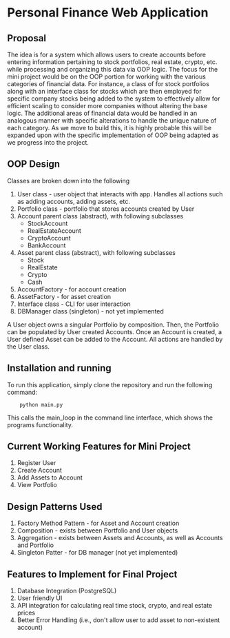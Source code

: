 # Personal Finance Web Application

## Proposal

The idea is for a system which allows users to create accounts before entering information
pertaining to stock portfolios, real estate, crypto, etc. while processing and organizing this data
via OOP logic. The focus for the mini project would be on the OOP portion for working with the
various categories of financial data. For instance, a class of for stock portfolios along with an
interface class for stocks which are then employed for specific company stocks being added to
the system to effectively allow for efficient scaling to consider more companies without altering
the base logic. The additional areas of financial data would be handled in an analogous manner
with specific alterations to handle the unique nature of each category. As we move to build this,
it is highly probable this will be expanded upon with the specific implementation of OOP being
adapted as we progress into the project.

## OOP Design

Classes are broken down into the following

1. User class - user object that interacts with app. Handles all actions such as adding accounts, adding assets, etc.
2. Portfolio class - portfolio that stores accounts created by User
3. Account parent class (abstract), with following subclasses 
    - StockAccount
    - RealEstateAccount
    - CryptoAccount
    - BankAccount
4. Asset parent class (abstract), with following subclasses
    - Stock
    - RealEstate
    - Crypto
    - Cash
5. AccountFactory - for account creation
6. AssetFactory - for asset creation
7. Interface class - CLI for user interaction
8. DBManager class (singleton) - not yet implemented

A User object owns a singular Portfolio by composition. Then, the Portfolio can be populated by User created Accounts. Once an Account is created, a User defined Asset can be added to the Account. All actions are handled by the User class.

## Installation and running

To run this application, simply clone the repository and run the following command:

        python main.py

This calls the main_loop in the command line interface, which shows the programs functionality.

## Current Working Features for Mini Project

1. Register User
2. Create Account
3. Add Assets to Account
4. View Portfolio

## Design Patterns Used

1. Factory Method Pattern - for Asset and Account creation
2. Composition - exists between Portfolio and User objects
3. Aggregation - exists between Assets and Accounts, as well as Accounts and Portfolio
4. Singleton Patter - for DB manager (not yet implemented)

## Features to Implement for Final Project

1. Database Integration (PostgreSQL)
2. User friendly UI
3. API integration for calculating real time stock, crypto, and real estate prices
4. Better Error Handling (i.e., don't allow user to add asset to non-existent account)
